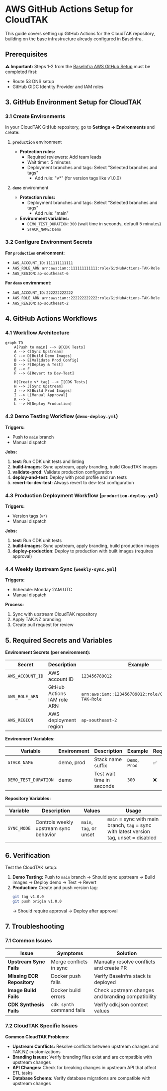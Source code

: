 # AWS GitHub Actions Setup for CloudTAK

This guide covers setting up GitHub Actions for the CloudTAK repository, building on the base infrastructure already configured in BaseInfra.

## Prerequisites

**⚠️ Important:** Steps 1-2 from the [BaseInfra AWS GitHub Setup](https://github.com/TAK-NZ/base-infra/blob/main/docs/AWS_GITHUB_SETUP.md) must be completed first:
- Route 53 DNS setup
- GitHub OIDC Identity Provider and IAM roles

## 3. GitHub Environment Setup for CloudTAK

### 3.1 Create Environments

In your CloudTAK GitHub repository, go to **Settings → Environments** and create:

1. **`production`** environment
   - **Protection rules:**
     - Required reviewers: Add team leads
     - Wait timer: 5 minutes
     - Deployment branches and tags: Select "Selected branches and tags"
       - Add rule: "v*" (for version tags like v1.0.0)

2. **`demo`** environment
   - **Protection rules:**
     - Deployment branches and tags: Select "Selected branches and tags"
       - Add rule: "main"
   - **Environment variables:**
     - `DEMO_TEST_DURATION`: `300` (wait time in seconds, default 5 minutes)
     - `STACK_NAME`: `Demo`

### 3.2 Configure Environment Secrets

**For `production` environment:**
- `AWS_ACCOUNT_ID`: `111111111111`
- `AWS_ROLE_ARN`: `arn:aws:iam::111111111111:role/GitHubActions-TAK-Role`
- `AWS_REGION`: `ap-southeast-6`

**For `demo` environment:**
- `AWS_ACCOUNT_ID`: `222222222222`
- `AWS_ROLE_ARN`: `arn:aws:iam::222222222222:role/GitHubActions-TAK-Role`
- `AWS_REGION`: `ap-southeast-2`

## 4. GitHub Actions Workflows

### 4.1 Workflow Architecture

```mermaid
graph TD
    A[Push to main] --> B[CDK Tests]
    A --> C[Sync Upstream]
    C --> D[Build Demo Images]
    B --> E[Validate Prod Config]
    D --> F[Deploy & Test]
    E --> F
    F --> G[Revert to Dev-Test]
    
    H[Create v* tag] --> I[CDK Tests]
    H --> J[Sync Upstream]
    J --> K[Build Prod Images]
    I --> L[Manual Approval]
    K --> L
    L --> M[Deploy Production]
```

### 4.2 Demo Testing Workflow (`demo-deploy.yml`)

**Triggers:**
- Push to `main` branch
- Manual dispatch

**Jobs:**
1. **test**: Run CDK unit tests and linting
2. **build-images**: Sync upstream, apply branding, build CloudTAK images
3. **validate-prod**: Validate production configuration
4. **deploy-and-test**: Deploy with prod profile and run tests
5. **revert-to-dev-test**: Always revert to dev-test configuration

### 4.3 Production Deployment Workflow (`production-deploy.yml`)

**Triggers:**
- Version tags (`v*`)
- Manual dispatch

**Jobs:**
1. **test**: Run CDK unit tests
2. **build-images**: Sync upstream, apply branding, build production images
3. **deploy-production**: Deploy to production with built images (requires approval)

### 4.4 Weekly Upstream Sync (`weekly-sync.yml`)

**Triggers:**
- Schedule: Monday 2AM UTC
- Manual dispatch

**Process:**
1. Sync with upstream CloudTAK repository
2. Apply TAK.NZ branding
3. Create pull request for review

## 5. Required Secrets and Variables

**Environment Secrets (per environment):**

| Secret | Description | Example |
|--------|-------------|---------|
| `AWS_ACCOUNT_ID` | AWS account ID | `123456789012` |
| `AWS_ROLE_ARN` | GitHub Actions IAM role ARN | `arn:aws:iam::123456789012:role/GitHubActions-TAK-Role` |
| `AWS_REGION` | AWS deployment region | `ap-southeast-2` |

**Environment Variables:**

| Variable | Environment | Description | Example | Required |
|----------|-------------|-------------|---------|----------|
| `STACK_NAME` | demo, prod | Stack name suffix | `Demo`, `Prod` | ✅ |
| `DEMO_TEST_DURATION` | demo | Test wait time in seconds | `300` | ❌ |

**Repository Variables:**

| Variable | Description | Values | Usage |
|----------|-------------|--------|-------|
| `SYNC_MODE` | Controls weekly upstream sync behavior | `main`, `tag`, or unset | `main` = sync with main branch, `tag` = sync with latest version tag, unset = disabled |

## 6. Verification

Test the CloudTAK setup:

1. **Demo Testing:** Push to `main` branch → Should sync upstream → Build images → Deploy demo → Test → Revert
2. **Production:** Create and push version tag:
   ```bash
   git tag v1.0.0
   git push origin v1.0.0
   ```
   → Should require approval → Deploy after approval

## 7. Troubleshooting

### 7.1 Common Issues

| Issue | Symptoms | Solution |
|-------|----------|----------|
| **Upstream Sync Fails** | Merge conflicts in sync | Manually resolve conflicts and create PR |
| **Missing ECR Repository** | Docker push fails | Verify BaseInfra stack is deployed |
| **Image Build Fails** | Docker build errors | Check upstream changes and branding compatibility |
| **CDK Synthesis Fails** | `cdk synth` command fails | Verify cdk.json context values |

### 7.2 CloudTAK Specific Issues

**Common CloudTAK Problems:**

- **Upstream Conflicts:** Resolve conflicts between upstream changes and TAK.NZ customizations
- **Branding Issues:** Verify branding files exist and are compatible with upstream changes
- **API Changes:** Check for breaking changes in upstream API that affect ETL tasks
- **Database Schema:** Verify database migrations are compatible with upstream changes